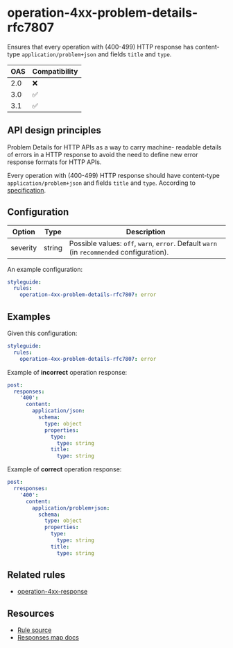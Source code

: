 # operation-4xx-problem-details-rfc7807

Ensures that every operation with (400-499) HTTP response has content-type `application/problem+json` and fields `title` and `type`.

| OAS | Compatibility |
| --- | ------------- |
| 2.0 | ❌            |
| 3.0 | ✅            |
| 3.1 | ✅            |

## API design principles

Problem Details for HTTP APIs as a way to carry machine-
readable details of errors in a HTTP response to avoid the need to
define new error response formats for HTTP APIs.

Every operation with (400-499) HTTP response should have content-type `application/problem+json` and fields `title` and `type`. According to [specification](https://datatracker.ietf.org/doc/html/rfc7807).

## Configuration

| Option   | Type   | Description                                                                               |
| -------- | ------ | ----------------------------------------------------------------------------------------- |
| severity | string | Possible values: `off`, `warn`, `error`. Default `warn` (in `recommended` configuration). |

An example configuration:

```yaml
styleguide:
  rules:
    operation-4xx-problem-details-rfc7807: error
```

## Examples

Given this configuration:

```yaml
styleguide:
  rules:
    operation-4xx-problem-details-rfc7807: error
```

Example of **incorrect** operation response:

```yaml
post:
  responses:
    '400':
      content:
        application/json:
          schema:
            type: object
            properties:
              type:
                type: string
              title:
                type: string
```

Example of **correct** operation response:

```yaml
post:
  rresponses:
    '400':
      content:
        application/problem+json:
          schema:
            type: object
            properties:
              type:
                type: string
              title:
                type: string
```

## Related rules

- [operation-4xx-response](./operation-4xx-response.md)

## Resources

- [Rule source](https://github.com/Redocly/redocly-cli/blob/master/packages/core/src/rules/common/operation-4xx-response.ts)
- [Responses map docs](https://redocly.com/docs/openapi-visual-reference/responses/)
